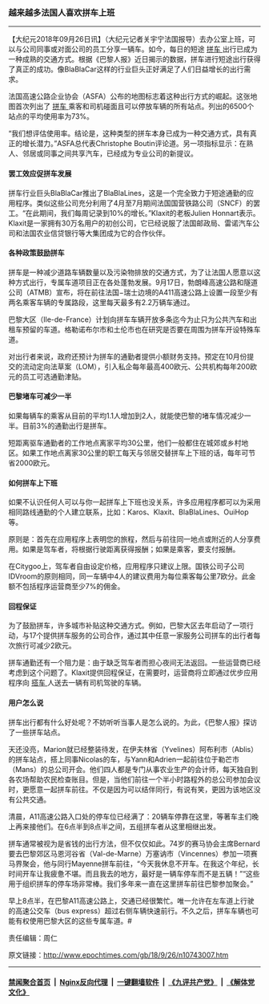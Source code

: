 ### 越来越多法国人喜欢拼车上班
------------------------

<p>
 【大纪元2018年09月26日讯】（大纪元记者关宇宁法国报导）去办公室上班，可以与公司同事或对面公司的员工分享一辆车。如今，每日的短途
 <a href="http://www.epochtimes.com/gb/tag/%E6%8B%BC%E8%BD%A6.html">
  拼车
 </a>
 出行已成为一种成熟的交通方式。根据《巴黎人报》近日揭示的数据，拼车进行短途出行获得了真正的成功。像BlaBlaCar这样的行业巨头正好满足了人们日益增长的出行需求。
</p>
<p>
 法国高速公路企业协会（ASFA）公布的地图标志着这种出行方式的崛起。这张地图首次列出了
 <a href="http://www.epochtimes.com/gb/tag/%E6%8B%BC%E8%BD%A6.html">
  拼车
 </a>
 乘客和司机碰面且可以停放车辆的所有站点。列出的6500个站点的平均使用率为73%。
</p>
<p>
 “我们想评估使用率。结论是，这种类型的拼车本身已成为一种交通方式，具有真正的增长潜力。”ASFA总代表Christophe Boutin评论道。另一项指标显示：在熟人、邻居或同事之间共享汽车，已经成为专业公司的新提议。
</p>
<h4>
 罢工效应促拼车发展
</h4>
<p>
 拼车行业巨头BlaBlaCar推出了BlaBlaLines，这是一个完全致力于短途通勤的应用程序。类似这些公司充分利用了4月至7月期间法国国营铁路公司（SNCF）的罢工。“在此期间，我们每周记录到10%的增长。”Klaxit的老板Julien Honnart表示。Klaxit是一家拥有30万名用户的初创公司，它已经说服了法国邮政局、雷诺汽车公司和法国农业信贷银行等大集团成为它的合作伙伴。
</p>
<h4>
 各种政策鼓励拼车
</h4>
<p>
 拼车是一种减少道路车辆数量以及污染物排放的交通方式，为了让法国人愿意以这种方式出行，专属车道项目正在各处蓬勃发展。9月17日，勃朗峰高速公路和隧道公司（ATMB）宣布，将在前往法国−瑞士边境的A411高速公路上设置一段至少有两名乘客车辆的专属路段，这里每天最多有2.2万辆车通过。
</p>
<p>
 巴黎大区（Ile-de-France）计划向拼车车辆开放多条迄今为止只为公共汽车和出租车预留的车道。格勒诺布尔市和土伦市也在研究是否要在周围为拼车开设特殊车道。
</p>
<p>
 对出行者来说，政府还预计为拼车的通勤者提供小额财务支持。预定在10月份提交的流动定向法草案（LOM），引入私企每年最高400欧元、公共机构每年200欧元的员工可选通勤津贴。
</p>
<h4>
 巴黎堵车可减少一半
</h4>
<p>
 如果每辆车的乘客从目前的平均1.1人增加到2人，就能使巴黎的堵车情况减少一半。目前3%的通勤出行是拼车。
</p>
<p>
 短距离驱车通勤者的工作地点离家平均30公里，他们一般都住在城郊或乡村地区。如果工作地点离家30公里的职工每天与邻居交替拼车上下班的话，每年可节省2000欧元。
</p>
<h4>
 如何拼车上下班
</h4>
<p>
 如果不认识任何人可以与你一起拼车上下班也没关系，许多应用程序都可以为采用相同路线通勤的个人建立联系，比如：Karos、Klaxit、BlaBlaLines、OuiHop等。
</p>
<p>
 原则是：首先在应用程序上表明您的旅程，然后与前往同一地点或附近的人分享费用。如果是驾车者，将根据行驶距离获得报酬；如果是乘客，要支付报酬。
</p>
<p>
 在Citygoo上，驾车者自由设定价格，应用程序只建议上限。国铁公司子公司IDVroom的原则相同，同一车辆中4人的建议费用为每位乘客每公里7欧分。此金额不包括程序运营商至少7%的佣金。
</p>
<h4>
 回程保证
</h4>
<p>
 为了鼓励拼车，许多城市补贴这种交通方式。例如，巴黎大区去年启动了一项行动，与17个提供拼车服务的公司合作，通过其中任意一家服务公司拼车的出行者每次旅行可减少2欧元。
</p>
<p>
 拼车通勤还有一个阻力是：由于缺乏驾车者而担心夜间无法返回。一些运营商已经考虑到这个问题了。Klaxit提供回程保证，在需要时，运营商将立即通过优步应用程序向
 <a href="http://www.epochtimes.com/gb/tag/%E6%90%AD%E8%BD%A6.html">
  搭车
 </a>
 人送去一辆有司机驾驶的车辆。
</p>
<h4>
 用户怎么说
</h4>
<p>
 拼车出行都有什么好处呢？不妨听听当事人是怎么说的。为此，《巴黎人报》探访了一些拼车站点。
</p>
<p>
 天还没亮，Marion就已经整装待发，在伊夫林省（Yvelines）阿布利市（Ablis）的拼车站点，搭上同事Nicolas的车，与Yann和Adrien一起前往位于勒芒市（Mans）的总公司开会。他们四人都是专门从事农业生产的会计师，每天独自到各农场帮助农民检查账目。但是，当他们前往一个半小时路程外的总公司参加会议时，更愿意一起拼车前往。不仅是因为可以结伴同行，有说有笑，更因为该地区没有公共交通。
</p>
<p>
 清晨，A11高速公路入口处的停车位已经满了：20辆车停靠在这里，等著车主们晚上再来接他们。在6点半到8点半之间，五组拼车者从这里相继出发。
</p>
<p>
 拼车通常被视为是省钱的出行方法，但不仅仅如此。74岁的赛马协会主席Bernard要去巴黎郊区马恩河谷省（Val-de-Marne）万塞讷市（Vincennes）参加一项赛马界聚会，他与同行Mayenne拼车前往，“今天我休息不开车。在我这个年纪，长时间开车让我疲惫不堪。而且我去的地方，最好是一辆车停车而不是五辆！”“这些用于组织拼车的停车场非常棒。我们多年来一直在这里拼车前往巴黎参加聚会。”
</p>
<p>
 早上8点半，在巴黎A11高速公路上，交通已经很繁忙。唯一允许在左车道上行驶的高速公交车（bus express）超过右侧车辆快速前行。不久之后，拼车车辆也可能有权使用巴黎大区的这些专属车道。#
</p>
<p>
 责任编辑：周仁
</p>

原文链接：http://www.epochtimes.com/gb/18/9/26/n10743007.htm


------------------------
#### [禁闻聚合首页](https://github.com/gfw-breaker/banned-news/blob/master/README.md) &nbsp;|&nbsp; [Nginx反向代理](https://github.com/gfw-breaker/open-proxy/blob/master/README.md) &nbsp;|&nbsp; [一键翻墙软件](https://github.com/gfw-breaker/nogfw/blob/master/README.md) &nbsp;|&nbsp; [《九评共产党》](https://github.com/gfw-breaker/9ping.md/blob/master/README.md#九评之一评共产党是什么) &nbsp;|&nbsp; [《解体党文化》](https://github.com/gfw-breaker/jtdwh.md/blob/master/README.md#绪论)